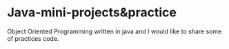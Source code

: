 # Java-mini-projects&practice
Object Oriented Programming written in java and I would like to share some of practices code.
